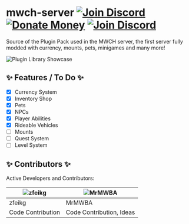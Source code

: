 # mwch-server [![Join Discord](https://img.shields.io/github/downloads/MWH-json/mwch-server/latest/total.svg)](https://github.com/MWH-json/mwch-server/releases) [![Donate Money](https://img.shields.io/badge/paypal-donate-blue.svg)](https://www.paypal.me/MWConstructoresHisp) [![Join Discord](https://img.shields.io/badge/discord-join-blue.svg)](https://discord.gg/TyWjqZ9)

Source of the Plugin Pack used in the MWCH server, the first server fully modded with currency, mounts, pets, minigames and many more!

![Plugin Library Showcase](https://preview.ibb.co/iiTmT8/advancedlikethis.png)

 ## :sparkles: Features / To Do :sparkles:
 
- [x] Currency System
- [x] Inventory Shop
- [x] Pets
- [x] NPCs
- [x] Player Abilities
- [x] Rideable Vehicles
- [ ] Mounts
- [ ] Quest System
- [ ] Level System

 ## :sparkles: Contributors :sparkles:
 
 Active Developers and Contributors:
 
| ![zfeikg](https://avatars2.githubusercontent.com/u/39036738?s=100&v=4) |  ![MrMWBA](https://avatars2.githubusercontent.com/u/37913162?s=100&v=4) |
|------------------------------------------------------------------------|-------------------------------------------------------------------------|
| zfeikg                                                                 | MrMWBA                                                                  |
| Code Contribution                                                      | Code Contribution, Ideas                                                |
